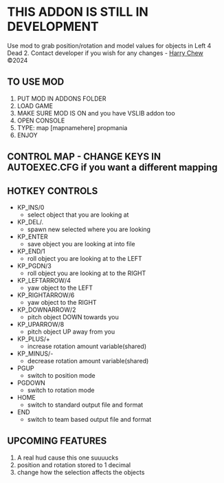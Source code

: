 
# THIS ADDON IS STILL IN DEVELOPMENT                       
Use mod to grab position/rotation and model values for objects in Left 4 Dead 2. Contact developer if you wish for any changes - [Harry Chew](https://harrychew.co.uk) &copy;2024

## TO USE MOD

1. PUT MOD IN ADDONS FOLDER
2. LOAD GAME
3. MAKE SURE MOD IS ON and you have VSLIB addon too
4. OPEN CONSOLE
5. TYPE: map [mapnamehere] propmania
6. ENJOY

## CONTROL MAP - CHANGE KEYS IN AUTOEXEC.CFG if you want a different mapping

## HOTKEY CONTROLS

- KP_INS/0
  - select object that you are looking at
- KP_DEL/.
  - spawn new selected where you are looking
- KP_ENTER
  - save object you are looking at into file
- KP_END/1
  - roll object you are looking at to the LEFT
- KP_PGDN/3
  - roll object you are looking at to the RIGHT
- KP_LEFTARROW/4
  - yaw object to the LEFT
- KP_RIGHTARROW/6
  - yaw object to the RIGHT
- KP_DOWNARROW/2
  - pitch object DOWN towards you
- KP_UPARROW/8
  - pitch object UP away from you
- KP_PLUS/+
  - increase rotation amount variable(shared)
- KP_MINUS/-
  - decrease rotation amount variable(shared)
- PGUP
  - switch to position mode
- PGDOWN
  - switch to rotation mode
- HOME
  - switch to standard output file and format
- END
  - switch to team based output file and format

## UPCOMING FEATURES

1. A real hud cause this one suuuucks
2. position and rotation stored to 1 decimal
3. change how the selection affects the objects
